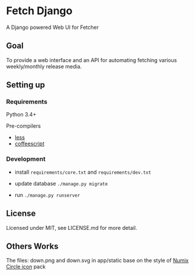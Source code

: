 # Fetch Django

A Django powered Web UI for Fetcher

## Goal

To provide a web interface and an API for automating fetching various
weekly/monthly release media.

## Setting up

### Requirements

Python 3.4+

Pre-compilers

- [less](http://lesscss.org)
- [coffeescript](http://coffeescript.org)

### Development

- install `requirements/core.txt` and `requirements/dev.txt`

- update database `./manage.py migrate`

- run `./manage.py runserver`

## License

Licensed under MIT, see LICENSE.md for more detail.


## Others Works

The files: down.png and down.svg in app/static base on the style of [Numix Circle
icon](https://github.com/numixproject/numix-icon-theme-circle)
pack
